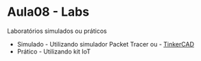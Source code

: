 # Aula08 - Labs
Laboratórios simulados ou práticos
- Simulado - Utilizando simulador Packet Tracer ou - [TinkerCAD](https://www.tinkercad.com/)
- Prático - Utilizando kit IoT